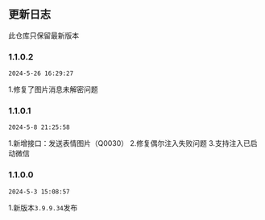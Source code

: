 ## 更新日志

此仓库只保留最新版本
### 1.1.0.2

`2024-5-26 16:29:27`

1.修复了图片消息未解密问题

### 1.1.0.1

`2024-5-8 21:25:58`

1.新增接口：发送表情图片（Q0030）
2.修复偶尔注入失败问题
3.支持注入已启动微信


### 1.1.0.0

`2024-5-3 15:08:57`

1.新版本`3.9.9.34`发布

